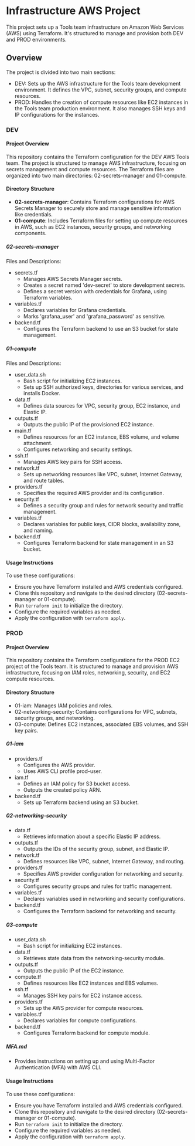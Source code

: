 # Infrastructure AWS Project

This project sets up a Tools team infrastructure on Amazon Web Services (AWS) using Terraform. 
It's structured to manage and provision both DEV and PROD environments.

## Overview
The project is divided into two main sections:
- DEV: Sets up the AWS infrastructure for the Tools team development environment. 
It defines the VPC, subnet, security groups, and compute resources.
- PROD: Handles the creation of compute resources like EC2 instances in the Tools team production environment. 
It also manages SSH keys and IP configurations for the instances.

### DEV
#### Project Overview
This repository contains the Terraform configuration for the DEV AWS Tools team. The project is structured to manage AWS infrastructure, focusing on secrets management and compute resources. The Terraform files are organized into two main directories: 02-secrets-manager and 01-compute.
#### Directory Structure
- **02-secrets-manager**: Contains Terraform configurations for AWS Secrets Manager to securely store and manage sensitive information like credentials.
- **01-compute**: Includes Terraform files for setting up compute resources in AWS, such as EC2 instances, security groups, and networking components.

##### 02-secrets-manager
Files and Descriptions:
- secrets.tf
   - Manages AWS Secrets Manager secrets.
   - Creates a secret named 'dev-secret' to store development secrets.
   - Defines a secret version with credentials for Grafana, using Terraform variables.
- variables.tf
   - Declares variables for Grafana credentials.
   - Marks 'grafana_user' and 'grafana_password' as sensitive.
- backend.tf
   - Configures the Terraform backend to use an S3 bucket for state management.

##### 01-compute
Files and Descriptions:
- user_data.sh
   - Bash script for initializing EC2 instances.
   - Sets up SSH authorized keys, directories for various services, and installs Docker.
- data.tf
   - Defines data sources for VPC, security group, EC2 instance, and Elastic IP.
- outputs.tf
   - Outputs the public IP of the provisioned EC2 instance.
- main.tf
   - Defines resources for an EC2 instance, EBS volume, and volume attachment.
   - Configures networking and security settings.
- ssh.tf
   - Manages AWS key pairs for SSH access.
- network.tf
   - Sets up networking resources like VPC, subnet, Internet Gateway, and route tables.
- providers.tf
   - Specifies the required AWS provider and its configuration.
- security.tf
   - Defines a security group and rules for network security and traffic management.
- variables.tf
   - Declares variables for public keys, CIDR blocks, availability zone, and naming.
- backend.tf
   - Configures Terraform backend for state management in an S3 bucket.
 
#### Usage Instructions
To use these configurations:
- Ensure you have Terraform installed and AWS credentials configured.
- Clone this repository and navigate to the desired directory (02-secrets-manager or 01-compute).
- Run `terraform init` to initialize the directory.
- Configure the required variables as needed.
- Apply the configuration with `terraform apply`.

### PROD
#### Project Overview
This repository contains the Terraform configurations for the PROD EC2 project of the Tools team. It is structured to manage and provision AWS infrastructure, focusing on IAM roles, networking, security, and EC2 compute resources.

#### Directory Structure
- 01-iam: Manages IAM policies and roles.
- 02-networking-security: Contains configurations for VPC, subnets, security groups, and networking.
- 03-compute: Defines EC2 instances, associated EBS volumes, and SSH key pairs.

##### 01-iam
- providers.tf
   - Configures the AWS provider.
   - Uses AWS CLI profile prod-user.
- iam.tf
   - Defines an IAM policy for S3 bucket access.
   - Outputs the created policy ARN.
- backend.tf
   - Sets up Terraform backend using an S3 bucket.
 
##### 02-networking-security
- data.tf
   - Retrieves information about a specific Elastic IP address.
- outputs.tf
   - Outputs the IDs of the security group, subnet, and Elastic IP.
- network.tf
   - Defines resources like VPC, subnet, Internet Gateway, and routing.
- providers.tf
   - Specifies AWS provider configuration for networking and security.
- security.tf
   - Configures security groups and rules for traffic management.
- variables.tf
   - Declares variables used in networking and security configurations.
- backend.tf
   - Configures the Terraform backend for networking and security.

##### 03-compute
- user_data.sh
   - Bash script for initializing EC2 instances.
- data.tf
   - Retrieves state data from the networking-security module.
- outputs.tf
   - Outputs the public IP of the EC2 instance.
- compute.tf
   - Defines resources like EC2 instances and EBS volumes.
- ssh.tf
   - Manages SSH key pairs for EC2 instance access.
- providers.tf
   - Sets up the AWS provider for compute resources.
- variables.tf
   - Declares variables for compute configurations.
- backend.tf
   - Configures Terraform backend for compute module.
 
##### MFA.md
- Provides instructions on setting up and using Multi-Factor Authentication (MFA) with AWS CLI.

#### Usage Instructions
To use these configurations:
- Ensure you have Terraform installed and AWS credentials configured.
- Clone this repository and navigate to the desired directory (02-secrets-manager or 01-compute).
- Run `terraform init` to initialize the directory.
- Configure the required variables as needed.
- Apply the configuration with `terraform apply`.
